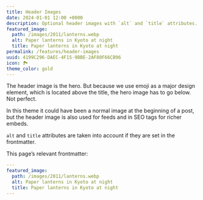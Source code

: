 ```yaml
---
title: Header Images
date: 2024-01-01 12:00 +0000
description: Optional header images with `alt` and `title` attributes.
featured_image:
  path: /images/2011/lanterns.webp
  alt: Paper lanterns in Kyoto at night
  title: Paper lanterns in Kyoto at night
permalink: /features/header-images
uuid: 4199C296-DAEC-4F15-9BBE-2AF80F66CB96
icon: 🏞️
theme_color: gold
---
```

The header image is the hero. But because we use emoji as a major design element, which is located above the title, the hero image has to go below. Not perfect.

In this theme it could have been a normal image at the beginning of a post, but the header image is also used for feeds and in SEO tags for richer embeds.

`alt` and `title` attributes are taken into account if they are set in the frontmatter.

This page’s relevant frontmatter:

```yaml
---
featured_image:
  path: /images/2011/lanterns.webp
  alt: Paper lanterns in Kyoto at night
  title: Paper lanterns in Kyoto at night
---
```

